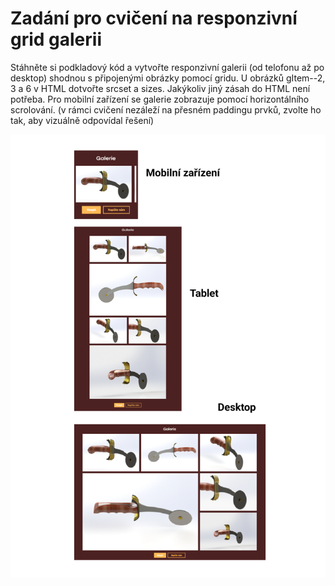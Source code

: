# Zadání pro cvičení na responzivní grid galerii
Stáhněte si podkladový kód a vytvořte responzivní galerii (od telofonu až po desktop) shodnou s připojenými obrázky pomocí gridu. U obrázků gItem--2, 3 a 6 v HTML dotvořte srcset a sizes. Jakýkoliv jiný zásah do HTML není potřeba. Pro mobilní zařízení se galerie zobrazuje pomocí horizontálního scrolování.
(v rámci cvičení nezáleží na přesném paddingu prvků, zvolte ho tak, aby vizuálně odpovídal řešení)

![řešení](./reseni_img.png)

